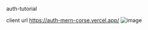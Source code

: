 auth-tutorial

client url
https://auth-mern-corse.vercel.app/
![image](https://github-production-user-asset-6210df.s3.amazonaws.com/104320538/263364467-6d94f053-cb92-4997-81b2-8b18b353ab62.png)


 
 
